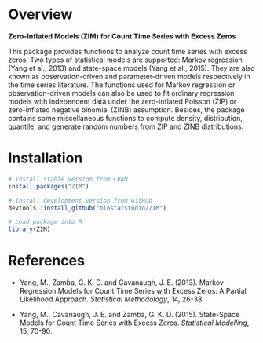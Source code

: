# Overview

__Zero-Inflated Models (ZIM) for Count Time Series with Excess Zeros__

This package provides functions to analyze count time series with excess zeros. Two types of statistical models are supported: Markov regression (Yang et al., 2013) and state-space models (Yang et al., 2015). They are also known as observation-driven and parameter-driven models respectively in the time series literature. The functions used for Markov regression or observation-driven models can also be used to fit ordinary regression models with independent data under the zero-inflated Poisson (ZIP) or zero-inflated negative binomial (ZINB) assumption. Besides, the package contains some miscellaneous functions to compute density, distribution, quantile, and generate random numbers from ZIP and ZINB distributions.

# Installation

```r
# Install stable version from CRAN
install.packages("ZIM")

# Install development version from GitHub
devtools::install_github("biostatstudio/ZIM")

# Load package into R
library(ZIM)
```

# References

* Yang, M., Zamba, G. K. D. and Cavanaugh, J. E. (2013). Markov Regression Models for Count Time Series with Excess Zeros: A Partial Likelihood Approach. _Statistical Methodology_, 14, 26-38.

* Yang, M., Cavanaugh, J. E. and Zamba, G. K. D. (2015). State-Space Models for Count Time Series with Excess Zeros. _Statistical Modelling_, 15, 70-90.

